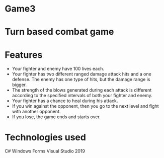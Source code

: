 # Game3
# Turn based combat game

# Features
* Your fighter and enemy have 100 lives each.
* Your fighter has two different ranged damage attack hits and a one defense. The enemy has one type of hits, but the damage range is bigger.
* The strength of the blows generated during each attack is different according to the specified intervals of both your fighter and enemy.
* Your fighter has a chance to heal during his attack.
* If you win against the opponent, then you go to the next level and fight with another opponent.
* If you lose, the game ends and starts over.
  
# Technologies used
C# Windows Forms Visual Studio 2019
